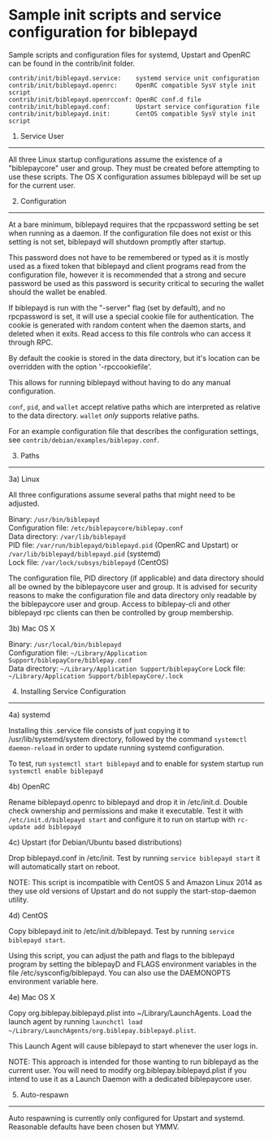 Sample init scripts and service configuration for biblepayd
==========================================================

Sample scripts and configuration files for systemd, Upstart and OpenRC
can be found in the contrib/init folder.

    contrib/init/biblepayd.service:    systemd service unit configuration
    contrib/init/biblepayd.openrc:     OpenRC compatible SysV style init script
    contrib/init/biblepayd.openrcconf: OpenRC conf.d file
    contrib/init/biblepayd.conf:       Upstart service configuration file
    contrib/init/biblepayd.init:       CentOS compatible SysV style init script

1. Service User
---------------------------------

All three Linux startup configurations assume the existence of a "biblepaycore" user
and group.  They must be created before attempting to use these scripts.
The OS X configuration assumes biblepayd will be set up for the current user.

2. Configuration
---------------------------------

At a bare minimum, biblepayd requires that the rpcpassword setting be set
when running as a daemon.  If the configuration file does not exist or this
setting is not set, biblepayd will shutdown promptly after startup.

This password does not have to be remembered or typed as it is mostly used
as a fixed token that biblepayd and client programs read from the configuration
file, however it is recommended that a strong and secure password be used
as this password is security critical to securing the wallet should the
wallet be enabled.

If biblepayd is run with the "-server" flag (set by default), and no rpcpassword is set,
it will use a special cookie file for authentication. The cookie is generated with random
content when the daemon starts, and deleted when it exits. Read access to this file
controls who can access it through RPC.

By default the cookie is stored in the data directory, but it's location can be overridden
with the option '-rpccookiefile'.

This allows for running biblepayd without having to do any manual configuration.

`conf`, `pid`, and `wallet` accept relative paths which are interpreted as
relative to the data directory. `wallet` *only* supports relative paths.

For an example configuration file that describes the configuration settings,
see `contrib/debian/examples/biblepay.conf`.

3. Paths
---------------------------------

3a) Linux

All three configurations assume several paths that might need to be adjusted.

Binary:              `/usr/bin/biblepayd`  
Configuration file:  `/etc/biblepaycore/biblepay.conf`  
Data directory:      `/var/lib/biblepayd`  
PID file:            `/var/run/biblepayd/biblepayd.pid` (OpenRC and Upstart) or `/var/lib/biblepayd/biblepayd.pid` (systemd)  
Lock file:           `/var/lock/subsys/biblepayd` (CentOS)  

The configuration file, PID directory (if applicable) and data directory
should all be owned by the biblepaycore user and group.  It is advised for security
reasons to make the configuration file and data directory only readable by the
biblepaycore user and group.  Access to biblepay-cli and other biblepayd rpc clients
can then be controlled by group membership.

3b) Mac OS X

Binary:              `/usr/local/bin/biblepayd`  
Configuration file:  `~/Library/Application Support/biblepayCore/biblepay.conf`  
Data directory:      `~/Library/Application Support/biblepayCore`
Lock file:           `~/Library/Application Support/biblepayCore/.lock`

4. Installing Service Configuration
-----------------------------------

4a) systemd

Installing this .service file consists of just copying it to
/usr/lib/systemd/system directory, followed by the command
`systemctl daemon-reload` in order to update running systemd configuration.

To test, run `systemctl start biblepayd` and to enable for system startup run
`systemctl enable biblepayd`

4b) OpenRC

Rename biblepayd.openrc to biblepayd and drop it in /etc/init.d.  Double
check ownership and permissions and make it executable.  Test it with
`/etc/init.d/biblepayd start` and configure it to run on startup with
`rc-update add biblepayd`

4c) Upstart (for Debian/Ubuntu based distributions)

Drop biblepayd.conf in /etc/init.  Test by running `service biblepayd start`
it will automatically start on reboot.

NOTE: This script is incompatible with CentOS 5 and Amazon Linux 2014 as they
use old versions of Upstart and do not supply the start-stop-daemon utility.

4d) CentOS

Copy biblepayd.init to /etc/init.d/biblepayd. Test by running `service biblepayd start`.

Using this script, you can adjust the path and flags to the biblepayd program by
setting the biblepayD and FLAGS environment variables in the file
/etc/sysconfig/biblepayd. You can also use the DAEMONOPTS environment variable here.

4e) Mac OS X

Copy org.biblepay.biblepayd.plist into ~/Library/LaunchAgents. Load the launch agent by
running `launchctl load ~/Library/LaunchAgents/org.biblepay.biblepayd.plist`.

This Launch Agent will cause biblepayd to start whenever the user logs in.

NOTE: This approach is intended for those wanting to run biblepayd as the current user.
You will need to modify org.biblepay.biblepayd.plist if you intend to use it as a
Launch Daemon with a dedicated biblepaycore user.

5. Auto-respawn
-----------------------------------

Auto respawning is currently only configured for Upstart and systemd.
Reasonable defaults have been chosen but YMMV.
